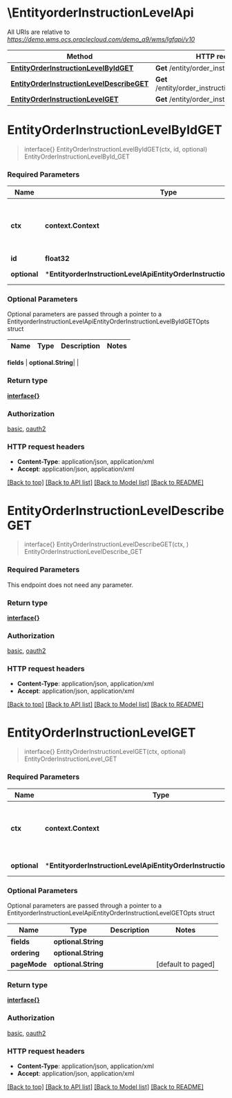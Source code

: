 # \EntityorderInstructionLevelApi

All URIs are relative to *https://demo.wms.ocs.oraclecloud.com/demo_a9/wms/lgfapi/v10*

Method | HTTP request | Description
------------- | ------------- | -------------
[**EntityOrderInstructionLevelByIdGET**](EntityorderInstructionLevelApi.md#EntityOrderInstructionLevelByIdGET) | **Get** /entity/order_instruction_level/{id} | EntityOrderInstructionLevelById_GET
[**EntityOrderInstructionLevelDescribeGET**](EntityorderInstructionLevelApi.md#EntityOrderInstructionLevelDescribeGET) | **Get** /entity/order_instruction_level/describe | EntityOrderInstructionLevelDescribe_GET
[**EntityOrderInstructionLevelGET**](EntityorderInstructionLevelApi.md#EntityOrderInstructionLevelGET) | **Get** /entity/order_instruction_level | EntityOrderInstructionLevel_GET


# **EntityOrderInstructionLevelByIdGET**
> interface{} EntityOrderInstructionLevelByIdGET(ctx, id, optional)
EntityOrderInstructionLevelById_GET



### Required Parameters

Name | Type | Description  | Notes
------------- | ------------- | ------------- | -------------
 **ctx** | **context.Context** | context for authentication, logging, cancellation, deadlines, tracing, etc.
  **id** | **float32**|  | 
 **optional** | ***EntityorderInstructionLevelApiEntityOrderInstructionLevelByIdGETOpts** | optional parameters | nil if no parameters

### Optional Parameters
Optional parameters are passed through a pointer to a EntityorderInstructionLevelApiEntityOrderInstructionLevelByIdGETOpts struct

Name | Type | Description  | Notes
------------- | ------------- | ------------- | -------------

 **fields** | **optional.String**|  | 

### Return type

[**interface{}**](interface{}.md)

### Authorization

[basic](../README.md#basic), [oauth2](../README.md#oauth2)

### HTTP request headers

 - **Content-Type**: application/json, application/xml
 - **Accept**: application/json, application/xml

[[Back to top]](#) [[Back to API list]](../README.md#documentation-for-api-endpoints) [[Back to Model list]](../README.md#documentation-for-models) [[Back to README]](../README.md)

# **EntityOrderInstructionLevelDescribeGET**
> interface{} EntityOrderInstructionLevelDescribeGET(ctx, )
EntityOrderInstructionLevelDescribe_GET



### Required Parameters
This endpoint does not need any parameter.

### Return type

[**interface{}**](interface{}.md)

### Authorization

[basic](../README.md#basic), [oauth2](../README.md#oauth2)

### HTTP request headers

 - **Content-Type**: application/json, application/xml
 - **Accept**: application/json, application/xml

[[Back to top]](#) [[Back to API list]](../README.md#documentation-for-api-endpoints) [[Back to Model list]](../README.md#documentation-for-models) [[Back to README]](../README.md)

# **EntityOrderInstructionLevelGET**
> interface{} EntityOrderInstructionLevelGET(ctx, optional)
EntityOrderInstructionLevel_GET



### Required Parameters

Name | Type | Description  | Notes
------------- | ------------- | ------------- | -------------
 **ctx** | **context.Context** | context for authentication, logging, cancellation, deadlines, tracing, etc.
 **optional** | ***EntityorderInstructionLevelApiEntityOrderInstructionLevelGETOpts** | optional parameters | nil if no parameters

### Optional Parameters
Optional parameters are passed through a pointer to a EntityorderInstructionLevelApiEntityOrderInstructionLevelGETOpts struct

Name | Type | Description  | Notes
------------- | ------------- | ------------- | -------------
 **fields** | **optional.String**|  | 
 **ordering** | **optional.String**|  | 
 **pageMode** | **optional.String**|  | [default to paged]

### Return type

[**interface{}**](interface{}.md)

### Authorization

[basic](../README.md#basic), [oauth2](../README.md#oauth2)

### HTTP request headers

 - **Content-Type**: application/json, application/xml
 - **Accept**: application/json, application/xml

[[Back to top]](#) [[Back to API list]](../README.md#documentation-for-api-endpoints) [[Back to Model list]](../README.md#documentation-for-models) [[Back to README]](../README.md)

